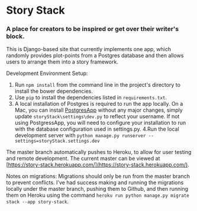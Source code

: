 # Story Stack
### A place for creators to be inspired or get over their writer's block.
This is Django-based site that currently implements one app, which randomly provides plot-points from a Postgres database and then allows users to arrange them into a story framework.

Development Environment Setup:
1.  Run `npm install` from the command line in the project's directory to install the bower dependencies.
2. Use `pip` to install the dependencies listed in `requirements.txt`.
3. A local installation of Postgres is required to run the app locally.  On a Mac, you can install [PostgresApp](http://postgresapp.com/) without any major changes, simply update `storyStack\settings\dev.py` to reflect your username. If not using PostgressApp, you will need to configure your installation to run with the database configuration used in settings.py.
4.Run the local development server with `python manage.py runserver --settings=storyStack.settings.dev`

The master branch automatically pushes to Heroku, to allow for user testing and remote development.  The current master can be viewed at [https://story-stack.herokuapp.com/](https://story-stack.herokuapp.com/).

Notes on migrations:
Migrations should only be run from the master branch to prevent conflicts.  I've had success making and running the migrations locally under the master branch, pushing them to Github, and then running them on Heroku using the command `heroku run python manage.py migrate stack --app story-stack`.







